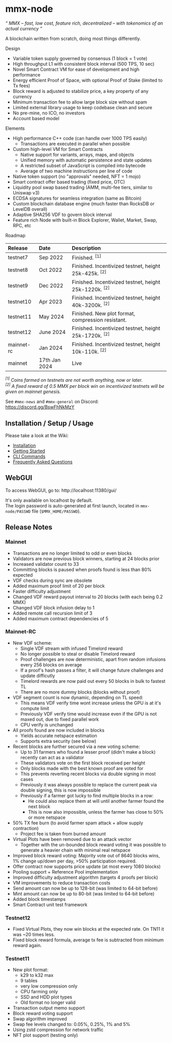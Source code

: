 # mmx-node

_“ MMX &ndash; fast, low cost, feature rich, decentralized &ndash; with tokenomics of an actual currency ”_

A blockchain written from scratch, doing most things differently.

Design
- Variable token supply governed by consensus (1 block = 1 vote)
- High throughput L1 with consistent block interval (500 TPS, 10 sec)
- Novel Smart Contract VM for ease of development and high performance
- Energy efficient Proof of Space, with optional Proof of Stake (limited to Tx fees)
- Block reward is adjusted to stabilize price, a key property of any currency
- Minimum transaction fee to allow large block size without spam
- Limited external library usage to keep codebase clean and secure
- No pre-mine, no ICO, no investors
- Account based model

Elements
- High performance C++ code (can handle over 1000 TPS easily)
  - Transactions are executed in parallel when possible
- Custom high-level VM for Smart Contracts
  - Native support for variants, arrays, maps, and objects
  - Unified memory with automatic persistence and state updates
  - A restricted subset of JavaScript is compiled into bytecode
  - Average of two machine instructions per line of code
- Native token support (no "approvals" needed, NFT = 1 mojo)
- Smart contract offer based trading (fixed price, OTC)
- Liquidity pool swap based trading (AMM, multi-fee tiers, similar to Uniswap v3)
- ECDSA signatures for seamless integration (same as Bitcoin)
- Custom blockchain database engine (much faster than RocksDB or LevelDB overall)
- Adaptive SHA256 VDF to govern block interval
- Feature rich Node with built-in Block Explorer, Wallet, Market, Swap, RPC, etc

Roadmap

| Release | Date | Description |
| :--- | :--- | :--- |
| testnet7 | Sep 2022 | Finished. <sup>[1]</sup> |
| testnet8 | Oct 2022 | Finished. Incentivized testnet, height 25k-425k. <sup>[2]</sup> |
| testnet9 | Dec 2022 | Finished. Incentivized testnet, height 25k-1220k. <sup>[2]</sup> |
| testnet10 | Apr 2023 | Finished. Incentivized testnet, height 40k-3200k. <sup>[2]</sup> |
| testnet11 | May 2024 | Finished. New plot format, compression resistant. |
| testnet12 | June 2024 | Finished. Incentivized testnet, height 25k-1720k. <sup>[2]</sup> |
| mainnet-rc | Jan 2024 | Finished. Incentivized testnet, height 10k-110k. <sup>[2]</sup> |
| mainnet | 17th Jan 2024 | Live |

_<sup>[1]</sup> Coins farmed on testnets are not worth anything, now or later._\
_<sup>[2]</sup> A fixed reward of 0.5 MMX per block win on incentivized testnets will be given on mainnet genesis._

See `#mmx-news` and `#mmx-general` on Discord: https://discord.gg/BswFhNkMzY

## Installation / Setup / Usage

Please take a look at the Wiki:

- [Installation](https://github.com/madMAx43v3r/mmx-node/wiki/Installation)
- [Getting Started](https://github.com/madMAx43v3r/mmx-node/wiki/Getting-Started)
- [CLI Commands](https://github.com/madMAx43v3r/mmx-node/wiki/CLI-Commands)
- [Frequently Asked Questions](https://github.com/madMAx43v3r/mmx-node/wiki/Frequently-Asked-Questions)

## WebGUI

To access WebGUI, go to: http://localhost:11380/gui/

It's only available on localhost by default. \
The login password is auto-generated at first launch, located in `mmx-node/PASSWD` file (`$MMX_HOME/PASSWD`).

## Release Notes

### Mainnet

- Transactions are no longer limited to odd or even blocks
- Validators are now previous block winners, starting at 24 blocks prior
- Increased validator count to 33
- Committing blocks is paused when proofs found is less than 80% expected
- VDF checks during sync are obsolete
- Added maximum proof limit of 20 per block
- Faster difficulty adjustment
- Changed VDF reward payout interval to 20 blocks (with each being 0.2 MMX)
- Changed VDF block infusion delay to 1
- Added remote call recursion limit of 3
- Added maximum contract dependencies of 5

### Mainnet-RC

- New VDF scheme:
  - Single VDF stream with infused Timelord reward
  - No longer possible to steal or disable Timelord reward
  - Proof challenges are now deterministic, apart from random infusions every 256 blocks on average
  - If a proof's hash passes a filter, it will change future challenges and update difficutly
  - Timelord rewards are now paid out every 50 blocks in bulk to fastest TL
  - There are no more dummy blocks (blocks without proof)
- VDF segment count is now dynamic, depending on TL speed:
  - This means VDF verify time wont increase unless the GPU is at it's compute limit
  - Previously VDF verify time would increase even if the GPU is not maxed out, due to fixed parallel work
  - CPU verify is unchanged
- All proofs found are now included in blocks
  - Yields accurate netspace estimation
  - Supports extra security (see below)
- Recent blocks are further secured via a new voting scheme:
  - Up to 31 farmers who found a lesser proof (didn't make a block) recently can act as a validator
  - These validators vote on the first block received per height
  - Only blocks made with the best known proof are voted for
  - This prevents reverting recent blocks via double signing in most cases
  - Previously it was always possible to replace the current peak via double signing, this is now impossible
  - Previously if a farmer got lucky to find multiple blocks in a row:
    - He could also replace them at will until another farmer found the next block
    - This is now also impossible, unless the farmer has close to 50% or more netspace
- 50% TX fee burn (to avoid farmer spam attack + allow supply contraction)
  - Project fee is taken from burned amount
- Virtual Plots have been removed due to an attack vector
  - Together with the un-bounded block reward voting it was possible to generate a heavier chain with minimal real netspace
- Improved block reward voting: Majority vote out of 8640 blocks wins, 1% change up/down per day, >50% participation required.
- Offer contract now supports price update (at most every 1080 blocks)
- Pooling support + Reference Pool implementation
- Improved difficulty adjustment algorithm (targets 4 proofs per block)
- VM improvements to reduce transaction costs
- Send amount can now be up to 128-bit (was limited to 64-bit before)
- Mint amount can now be up to 80-bit (was limited to 64-bit before)
- Added block timestamps
- Smart Contract unit test framework

### Testnet12

- Fixed Virtual Plots, they now win blocks at the expected rate. On TN11 it was ~20 times less.
- Fixed block reward formula, average tx fee is subtracted from minimum reward again.

### Testnet11

- New plot format:
  - k29 to k32 max
  - 9 tables
  - very low compression only
  - CPU farming only
  - SSD and HDD plot types
  - Old format no longer valid
- Transaction output memo support
- Block reward voting support
- Swap algorithm improved
- Swap fee levels changed to: 0.05%, 0.25%, 1% and 5%
- Using zstd compression for network traffic
- NFT plot support (testing only)

